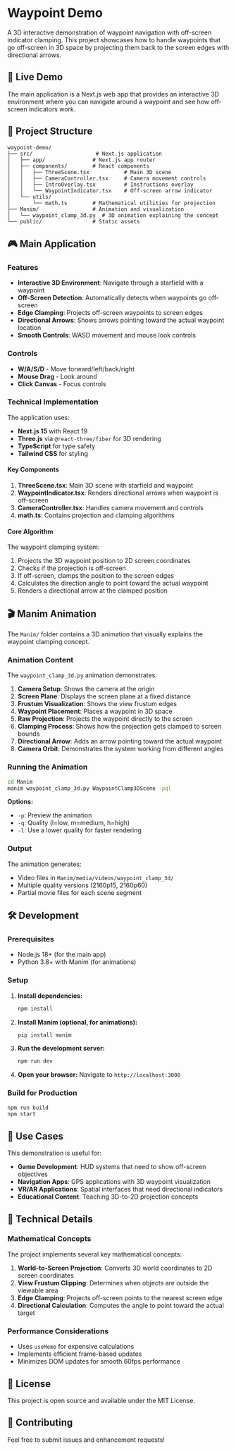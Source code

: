 # Waypoint Demo

A 3D interactive demonstration of waypoint navigation with off-screen indicator clamping. This project showcases how to handle waypoints that go off-screen in 3D space by projecting them back to the screen edges with directional arrows.

## 🚀 Live Demo

The main application is a Next.js web app that provides an interactive 3D environment where you can navigate around a waypoint and see how off-screen indicators work.

## 📁 Project Structure

```text
waypoint-demo/
├── src/                    # Next.js application
│   ├── app/               # Next.js app router
│   ├── components/        # React components
│   │   ├── ThreeScene.tsx           # Main 3D scene
│   │   ├── CameraController.tsx     # Camera movement controls
│   │   ├── IntroOverlay.tsx         # Instructions overlay
│   │   └── WaypointIndicator.tsx    # Off-screen arrow indicator
│   └── utils/
│       └── math.ts        # Mathematical utilities for projection
├── Manim/                 # Animation and visualization
│   └── waypoint_clamp_3d.py  # 3D animation explaining the concept
└── public/                # Static assets
```

## 🎮 Main Application

### Features

- **Interactive 3D Environment**: Navigate through a starfield with a waypoint
- **Off-Screen Detection**: Automatically detects when waypoints go off-screen
- **Edge Clamping**: Projects off-screen waypoints to screen edges
- **Directional Arrows**: Shows arrows pointing toward the actual waypoint location
- **Smooth Controls**: WASD movement and mouse look controls

### Controls

- **W/A/S/D** - Move forward/left/back/right
- **Mouse Drag** - Look around
- **Click Canvas** - Focus controls

### Technical Implementation

The application uses:

- **Next.js 15** with React 19
- **Three.js** via `@react-three/fiber` for 3D rendering
- **TypeScript** for type safety
- **Tailwind CSS** for styling

#### Key Components

1. **ThreeScene.tsx**: Main 3D scene with starfield and waypoint
2. **WaypointIndicator.tsx**: Renders directional arrows when waypoint is off-screen
3. **CameraController.tsx**: Handles camera movement and controls
4. **math.ts**: Contains projection and clamping algorithms

#### Core Algorithm

The waypoint clamping system:

1. Projects the 3D waypoint position to 2D screen coordinates
2. Checks if the projection is off-screen
3. If off-screen, clamps the position to the screen edges
4. Calculates the direction angle to point toward the actual waypoint
5. Renders a directional arrow at the clamped position

## 🎬 Manim Animation

The `Manim/` folder contains a 3D animation that visually explains the waypoint clamping concept.

### Animation Content

The `waypoint_clamp_3d.py` animation demonstrates:

1. **Camera Setup**: Shows the camera at the origin
2. **Screen Plane**: Displays the screen plane at a fixed distance
3. **Frustum Visualization**: Shows the view frustum edges
4. **Waypoint Placement**: Places a waypoint in 3D space
5. **Raw Projection**: Projects the waypoint directly to the screen
6. **Clamping Process**: Shows how the projection gets clamped to screen bounds
7. **Directional Arrow**: Adds an arrow pointing toward the actual waypoint
8. **Camera Orbit**: Demonstrates the system working from different angles

### Running the Animation

```bash
cd Manim
manim waypoint_clamp_3d.py WaypointClamp3DScene -pql
```

**Options:**

- `-p`: Preview the animation
- `-q`: Quality (l=low, m=medium, h=high)
- `-l`: Use a lower quality for faster rendering

### Output

The animation generates:

- Video files in `Manim/media/videos/waypoint_clamp_3d/`
- Multiple quality versions (2160p15, 2160p60)
- Partial movie files for each scene segment

## 🛠️ Development

### Prerequisites

- Node.js 18+ (for the main app)
- Python 3.8+ with Manim (for animations)

### Setup

1. **Install dependencies:**

   ```bash
   npm install
   ```

2. **Install Manim (optional, for animations):**

   ```bash
   pip install manim
   ```

3. **Run the development server:**

   ```bash
   npm run dev
   ```

4. **Open your browser:**
   Navigate to `http://localhost:3000`

### Build for Production

```bash
npm run build
npm start
```

## 🎯 Use Cases

This demonstration is useful for:

- **Game Development**: HUD systems that need to show off-screen objectives
- **Navigation Apps**: GPS applications with 3D waypoint visualization
- **VR/AR Applications**: Spatial interfaces that need directional indicators
- **Educational Content**: Teaching 3D-to-2D projection concepts

## 🔧 Technical Details

### Mathematical Concepts

The project implements several key mathematical concepts:

1. **World-to-Screen Projection**: Converts 3D world coordinates to 2D screen coordinates
2. **View Frustum Clipping**: Determines when objects are outside the viewable area
3. **Edge Clamping**: Projects off-screen points to the nearest screen edge
4. **Directional Calculation**: Computes the angle to point toward the actual target

### Performance Considerations

- Uses `useMemo` for expensive calculations
- Implements efficient frame-based updates
- Minimizes DOM updates for smooth 60fps performance

## 📝 License

This project is open source and available under the MIT License.

## 🤝 Contributing

Feel free to submit issues and enhancement requests!
